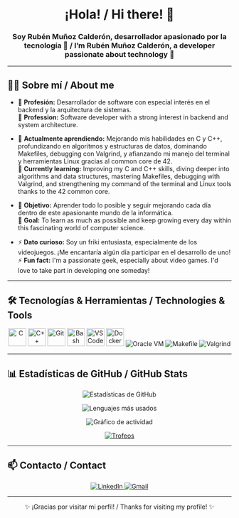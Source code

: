<h1 align="center">¡Hola! / Hi there! 👋</h1>
<h3 align="center">Soy Rubén Muñoz Calderón, desarrollador apasionado por la tecnología 🚀 / I’m Rubén Muñoz Calderón, a developer passionate about technology 🚀</h3>

---

## 🧑‍💻 Sobre mí / About me

- 💼 **Profesión:** Desarrollador de software con especial interés en el backend y la arquitectura de sistemas.  
  💼 **Profession:** Software developer with a strong interest in backend and system architecture.

- 🌱 **Actualmente aprendiendo:** Mejorando mis habilidades en C y C++, profundizando en algoritmos y estructuras de datos, dominando Makefiles, debugging con Valgrind, y afianzando mi manejo del terminal y herramientas Linux gracias al common core de 42.  
🌱 **Currently learning:** Improving my C and C++ skills, diving deeper into algorithms and data structures, mastering Makefiles, debugging with Valgrind, and strengthening my command of the terminal and Linux tools thanks to the 42 common core.

- 🎯 **Objetivo:** Aprender todo lo posible y seguir mejorando cada día dentro de este apasionante mundo de la informática.  
 🎯 **Goal:** To learn as much as possible and keep growing every day within this fascinating world of computer science.

- ⚡ **Dato curioso:** Soy un friki entusiasta, especialmente de los videojuegos. ¡Me encantaría algún día participar en el desarrollo de uno!  
⚡ **Fun fact:** I'm a passionate geek, especially about video games. I'd love to take part in developing one someday!

---

## 🛠️ Tecnologías & Herramientas / Technologies & Tools

<p align="center">
  <img src="https://cdn.jsdelivr.net/gh/devicons/devicon/icons/c/c-original.svg" alt="C" width="40" height="40"/>
  <img src="https://cdn.jsdelivr.net/gh/devicons/devicon/icons/cplusplus/cplusplus-original.svg" alt="C++" width="40" height="40"/>
  <img src="https://cdn.jsdelivr.net/gh/devicons/devicon/icons/git/git-original.svg" alt="Git" width="40" height="40"/>
  <img src="https://cdn.jsdelivr.net/gh/devicons/devicon/icons/bash/bash-original.svg" alt="Bash" width="40" height="40"/>
  <img src="https://cdn.jsdelivr.net/gh/devicons/devicon/icons/vscode/vscode-original.svg" alt="VS Code" width="40" height="40"/>
  <img src="https://cdn.jsdelivr.net/gh/devicons/devicon/icons/docker/docker-original.svg" alt="Docker" width="40" height="40"/>
  <img src="https://img.shields.io/badge/Oracle VM-VirtualBox-blue?logo=virtualbox&logoColor=white&style=for-the-badge" alt="Oracle VM"/>
  <img src="https://img.shields.io/badge/Makefile-automation-lightgrey?style=for-the-badge" alt="Makefile"/>
  <img src="https://img.shields.io/badge/Valgrind-debugging-green?style=for-the-badge" alt="Valgrind"/>
</p>

---

## 📊 Estadísticas de GitHub / GitHub Stats

<p align="center">
  <img src="https://github-readme-stats.vercel.app/api?username=rmunoz-c&show_icons=true&theme=radical" alt="Estadísticas de GitHub" />
</p>

<p align="center">
  <img src="https://github-readme-stats.vercel.app/api/top-langs/?username=rmunoz-c&layout=compact&theme=radical" alt="Lenguajes más usados" />
</p>

<p align="center">
  <img src="https://github-readme-activity-graph.vercel.app/graph?username=rmunoz-c&theme=dracula" alt="Gráfico de actividad" />
</p>

<p align="center">
  <a href="https://github.com/ryo-ma/github-profile-trophy">
    <img src="https://github-profile-trophy.vercel.app/?username=rmunoz-c&theme=darkhub" alt="Trofeos" />
  </a>
</p>

---

## 📫 Contacto / Contact

<p align="center">
  <a href="http://www.linkedin.com/in/rubén-muñoz-calderón-730642340" target="_blank">
    <img src="https://img.shields.io/badge/-LinkedIn-0077B5?style=for-the-badge&logo=linkedin&logoColor=white" alt="LinkedIn"/>
  </a>
  <a href="mailto:rq.munoz.nsp@gmail.com" target="_blank">
    <img src="https://img.shields.io/badge/-Email-D14836?style=for-the-badge&logo=gmail&logoColor=white" alt="Gmail"/>
  </a>
</p>

---

<p align="center">✨ ¡Gracias por visitar mi perfil! / Thanks for visiting my profile! ✨</p>
